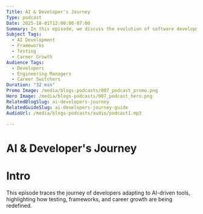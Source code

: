 ```yaml
---
Title: AI & Developer's Journey
Type: podcast
Date: 2025-10-01T12:00:00-07:00
Summary: In this episode, we discuss the evolution of software development, modern frameworks, testing methodologies, and career growth. Featuring real-world lessons and forward-looking insights.
Subject Tags:
  - AI Development
  - Frameworks
  - Testing
  - Career Growth
Audience Tags:
  - Developers
  - Engineering Managers
  - Career Switchers
Duration: "32 min"
Promo Image: /media/blogs-podcasts/007_podcast_promo.png
Hero Image: /media/blogs-podcasts/007_podcast_hero.png
RelatedBlogSlug: ai-developers-journey
RelatedGuideSlug: ai-developers-journey-guide
AudioUrl: /media/blogs-podcasts/audio/podcast1.mp3

---
```


# AI & Developer's Journey

# Intro

This episode traces the journey of developers adapting to AI-driven tools, highlighting how testing, frameworks, and career growth are being redefined.

